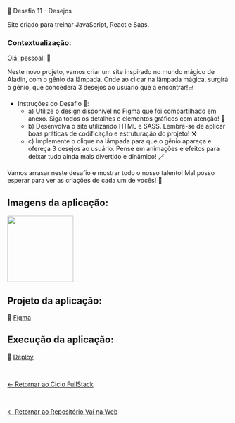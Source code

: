 📌 Desafio 11 - Desejos

Site criado para treinar JavaScript, React e Saas.

### Contextualização:

Olá, pessoal! 🧞

Neste novo projeto, vamos criar um site inspirado no mundo mágico de Aladin, com o gênio da lâmpada. Onde ao clicar na lâmpada mágica, surgirá o gênio, que concederá 3 desejos ao usuário que a encontrar!🪔

- Instruções do Desafio 📝:
  - a) Utilize o design disponível no Figma que foi compartilhado em anexo. Siga todos os detalhes e elementos gráficos com atenção!  🧐
  - b) Desenvolva o site utilizando HTML  e SASS. Lembre-se de aplicar boas práticas de codificação e estruturação do projeto!  ⚒️
  - c) Implemente o clique na lâmpada para que o gênio apareça e ofereça 3 desejos ao usuário. Pense em animações e efeitos para deixar tudo ainda mais divertido e dinâmico! 🪄

Vamos arrasar neste desafio e mostrar todo o nosso talento! Mal posso esperar para ver as criações de cada um de vocês! 🤞

## Imagens da aplicação:

<div align="left">
 <img src="" height="150" />
</div>

## Projeto da aplicação:

📌 [Figma](https://www.figma.com/design/LBODsPDSyKhBv5lex4Vrsv/Untitled?node-id=1-2&t=X6tEPmggbEMJWmCX-0)

## Execução da aplicação:

📌 [Deploy]()

 <br>
 
[<- Retornar ao Ciclo FullStack](https://github.com/GilvanPOliveira/VaiNaWeb/tree/main/CicloFullStack)

  <br>
  
[<- Retornar ao Repositório Vai na Web](https://github.com/GilvanPOliveira/VaiNaWeb)
